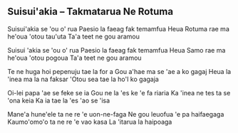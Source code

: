 ## Suisui'akia – Takmatarua Ne Rotuma

Suisui'akia se 'ou o' rua
Paesio la faeag fak temamfua
Heua Rotuma rae ma he'oua 'otou tau'uta
Ta'a teet ne gou aramou

Suisui 'akia se 'ou o' rua
Paesio la faeag fak temamfua
Heua Samo rae ma he'oua 'otou pogoua
Ta'a teet ne gou aramou

Te ne huga hoi pepenuju tae la for a
Gou a'hae ma se 'ae a ko gagaj
Heua la 'inea ma la na faksar
'Otou sea tae la ho'I ko gagaja

Oi-lei papa 'ae se feke se ia
Gou ne la 'es ke 'e fa riaria
Ka 'inea ne tes ta se 'ona keia
Ka ia tae la 'es 'ao se 'isa

Mane'a hune'ele ta ne re 'e uon-ne-faga
Ne gou leuofua 'e pa haifaegaga
Kaumo'omo'o ta ne re 'e vao kasa
La 'itarua la haipoaga
